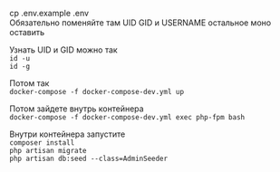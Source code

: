 cp .env.example .env  
Обязательно поменяйте там UID GID и USERNAME остальное моно оставить  

Узнать UID и GID можно так  
```id -u```  
```id -g```  

Потом так  
```docker-compose -f docker-compose-dev.yml up```   

Потом зайдете внутрь контейнера  
```docker-compose -f docker-compose-dev.yml exec php-fpm bash```  

Внутри контейнера запустите  
```composer install```  
```php artisan migrate```  
```php artisan db:seed --class=AdminSeeder```
